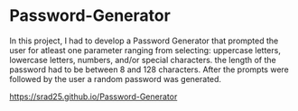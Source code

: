 # Password-Generator

In this project, I had to develop a Password Generator that prompted the user for
atleast one parameter ranging from selecting: uppercase letters, lowercase letters, numbers, and/or 
special characters. the length of the password had to be between 8 and 128 characters. After the prompts 
were followed by the user a random password was generated.


https://srad25.github.io/Password-Generator




